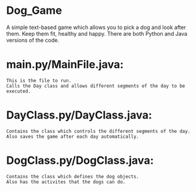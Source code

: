 # Dog_Game
A simple text-based game which allows you to pick a dog and look after them. Keep them fit, healthy and happy. There are both Python and Java versions of the code.

# main.py/MainFile.java:
    This is the file to run.
    Calls the Day class and allows different segments of the day to be executed.

# DayClass.py/DayClass.java:
    Contains the class which controls the different segments of the day.
    Also saves the game after each day automatically.

# DogClass.py/DogClass.java:
    Contains the class which defines the dog objects.
    Also has the activites that the dogs can do.